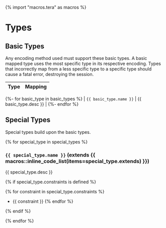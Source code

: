 {% import "macros.tera" as macros %}

# Types

## Basic Types

Any encoding method used must support these basic types.
A basic mapped type uses the most specific type in its respective encoding.
Types that incorrectly map from a less specific type to a specific type 
should cause a fatal error, destroying the session.

| Type                    | Mapping               |
| ----------------------- | --------------------- |
{%- for basic_type in basic_types %}
| `{{ basic_type.name }}` | {{ basic_type.desc }} |
{%- endfor %}


## Special Types

Special types build upon the basic types.

{% for special_type in special_types %}

### `{{ special_type.name }}` (extends {{ macros::inline_code_list(items=special_type.extends) }})

{{ special_type.desc }}

{% if special_type.constraints is defined %}

{% for constraint in special_type.constraints %}
- {{ constraint }}
{% endfor %}

{% endif %}

{% endfor %}
